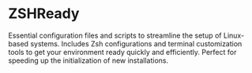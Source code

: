 # ZSHReady
Essential configuration files and scripts to streamline the setup of Linux-based systems. Includes Zsh configurations and terminal customization tools to get your environment ready quickly and efficiently. Perfect for speeding up the initialization of new installations.
